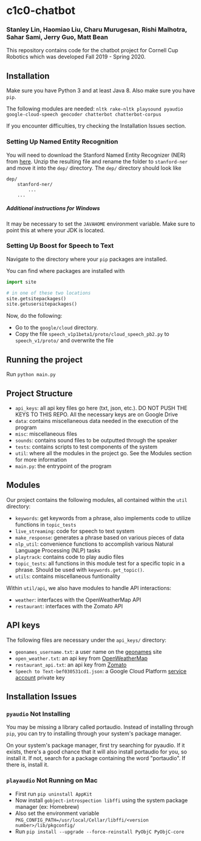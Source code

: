 # c1c0-chatbot
### Stanley Lin, Haomiao Liu, Charu Murugesan, Rishi Malhotra, Sahar Sami, Jerry Guo, Matt Bean

This repository contains code for the chatbot project for Cornell Cup Robotics which was developed Fall 2019 - Spring 2020.

## Installation

Make sure you have Python 3 and at least Java 8. Also make sure you have `pip`.

The following modules are needed: `nltk rake-nltk playsound pyaudio google-cloud-speech geocoder chatterbot chatterbot-corpus`

If you encounter difficulties, try checking the Installation Issues section.

### Setting Up Named Entity Recognition
You will need to download the Stanford Named Entity Recognizer (NER) from [here](https://nlp.stanford.edu/software/CRF-NER.shtml). Unzip the resulting file and rename the folder to `stanford-ner` and move it into the `dep/` directory. The `dep/` directory should look like
```
dep/
	stanford-ner/
		...
	...
```

##### Additional instructions for Windows
It may be necessary to set the `JAVAHOME` environment variable. Make sure to point this at where your JDK is located.


### Setting Up Boost for Speech to Text
Navigate to the directory where your `pip` packages are installed.

You can find where packages are installed with
```python
import site

# in one of these two locations
site.getsitepackages()
site.getusersitepackages()
```

Now, do the following:
* Go to the `google/cloud` directory.
* Copy the file `speech_v1p1beta1/proto/cloud_speech_pb2.py` to `speech_v1/proto/` and overwrite the file

## Running the project
Run `python main.py`

## Project Structure
* `api_keys`: all api key files go here (txt, json, etc.). DO NOT PUSH THE KEYS TO THIS REPO. All the necessary keys are on Google Drive
* `data`: contains miscellaneous data needed in the execution of the program
* `misc`: miscellaneous files
* `sounds`: contains sound files to be outputted through the speaker
* `tests`: contains scripts to test components of the system
* `util`: where all the modules in the project go. See the Modules section for more information
* `main.py`: the entrypoint of the program

## Modules
Our project contains the following modules, all contained within the `util` directory:
* `keywords`: get keywords from a phrase, also implements code to utilize functions in `topic_tests`
* `live_streaming`: code for speech to text system
* `make_response`: generates a phrase based on various pieces of data
* `nlp_util`: convenience functions to accomplish various Natural Language Processing (NLP) tasks
* `playtrack`: contains code to play audio files
* `topic_tests`: all functions in this module test for a specific topic in a phrase. Should be used with `keywords.get_topic()`.
* `utils`: contains miscellaneous funtionality

Within `util/api`, we also have modules to handle API interactions:
* `weather`: interfaces with the OpenWeatherMap API
* `restaurant`: interfaces with the Zomato API

## API keys
The following files are necessary under the `api_keys/` directory:
* `geonames_username.txt`: a user name on the [geonames](http://www.geonames.org/) site
* `open_weather.txt`: an api key from [OpenWeatherMap](https://openweathermap.org/api)
* `restaurant_api.txt`: an api key from [Zomato](https://developers.zomato.com/api)
* `Speech to Text-bef030531cd1.json`: a Google Cloud Platform [service account](https://cloud.google.com/compute/docs/access/service-accounts) private key

## Installation Issues

### `pyaudio` Not Installing
You may be missing a library called portaudio. Instead of installing through `pip`, you can try to installing through your system's package manager.

On your system's package manager, first try searching for pyaudio. If it exists, there's a good chance that it will also install portaudio for you, so install it. If not, search for a package containing the word "portaudio". If there is, install it.

### `playaudio` Not Running on Mac
* First run `pip uninstall AppKit`
* Now install `gobject-introspection libffi` using the system package manager (ex: Homebrew)
* Also set the environment variable `PKG_CONFIG_PATH=/usr/local/Cellar/libffi/<version number>/lib/pkgconfig/`
* Run `pip install --upgrade --force-reinstall PyObjC PyObjC-core`


